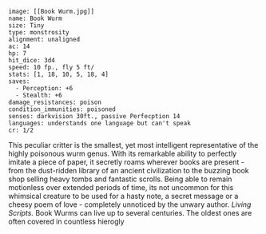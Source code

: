 ```statblock
image: [[Book Wurm.jpg]]
name: Book Wurm
size: Tiny
type: monstrosity
alignment: unaligned
ac: 14
hp: 7
hit_dice: 3d4
speed: 10 fp., fly 5 ft/
stats: [1, 18, 10, 5, 18, 4]
saves:
  - Perception: +6
  - Stealth: +6
damage_resistances: poison
condition_immunities: poisoned
senses: darkvision 30ft., passive Perfecption 14
languages: understands one language but can't speak
cr: 1/2
```
This peculiar critter is the smallest, yet most intelligent representative of the highly poisonous wurm genus. With its remarkable ability to perfectly imitate a piece of paper, it secretly roams wherever books are present - from the dust-ridden library of an ancient civilization to the buzzing book shop selling heavy tombs and fantastic scrolls. Being able to remain motionless over extended periods of time, its not uncommon for this whimsical creature to be used for a hasty note, a secret message or a cheesy poem of love - completely unnoticed by the unwary author.
*Living Scripts.* Book Wurms can live up to several centuries. The oldest ones are often covered in countless hierogly